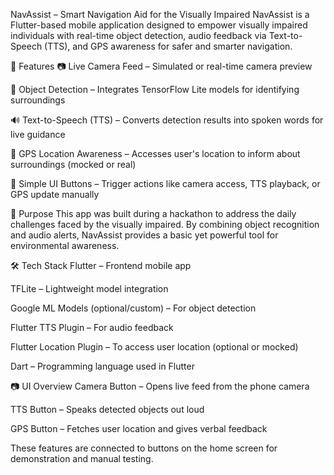 NavAssist – Smart Navigation Aid for the Visually Impaired
NavAssist is a Flutter-based mobile application designed to empower visually impaired individuals with real-time object detection, audio feedback via Text-to-Speech (TTS), and GPS awareness for safer and smarter navigation.

🚀 Features
📷 Live Camera Feed – Simulated or real-time camera preview

🧠 Object Detection – Integrates TensorFlow Lite models for identifying surroundings

🔊 Text-to-Speech (TTS) – Converts detection results into spoken words for live guidance

📍 GPS Location Awareness – Accesses user's location to inform about surroundings (mocked or real)

🧪 Simple UI Buttons – Trigger actions like camera access, TTS playback, or GPS update manually

🎯 Purpose
This app was built during a hackathon to address the daily challenges faced by the visually impaired. By combining object recognition and audio alerts, NavAssist provides a basic yet powerful tool for environmental awareness.

🛠️ Tech Stack
Flutter – Frontend mobile app

TFLite – Lightweight model integration

Google ML Models (optional/custom) – For object detection

Flutter TTS Plugin – For audio feedback

Flutter Location Plugin – To access user location (optional or mocked)

Dart – Programming language used in Flutter

📷 UI Overview
Camera Button – Opens live feed from the phone camera

TTS Button – Speaks detected objects out loud

GPS Button – Fetches user location and gives verbal feedback

These features are connected to buttons on the home screen for demonstration and manual testing.
